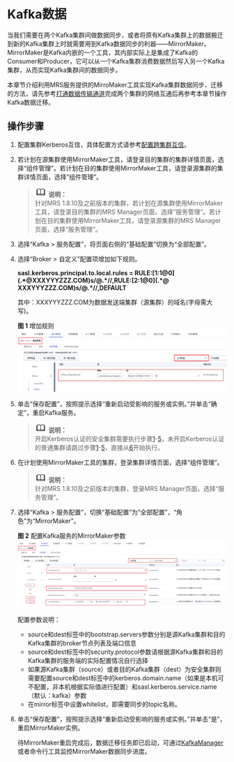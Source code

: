 # Kafka数据<a name="ZH-CN_TOPIC_0173178935"></a>

当我们需要在两个Kafka集群间做数据同步，或者将原有Kafka集群上的数据搬迁到新的Kafka集群上时就需要用到Kafka数据同步的利器——MirrorMaker。MirrorMaker是Kafka内嵌的一个工具，其内部实际上是集成了Kafka的Consumer和Producer，它可以从一个Kafka集群消费数据然后写入另一个Kafka集群，从而实现Kafka集群间的数据同步。

本章节介绍利用MRS服务提供的MirroMaker工具实现Kafka集群数据同步、迁移的方法，请先参考[打通数据传输通道](HDFS数据.md#section2349182854814)完成两个集群的网络互通后再参考本章节操作Kafka数据迁移。

## 操作步骤<a name="section6504202912"></a>

1.  <a name="li1980875616292"></a>配置集群Kerberos互信，具体配置方式请参考[配置跨集群互信](配置跨集群互信.md)。
2.  若计划在源集群使用MirrorMaker工具，请登录目的集群的集群详情页面，选择“组件管理”。若计划在目的集群使用MirrorMaker工具，请登录源集群的集群详情页面，选择“组件管理”。

    >![](public_sys-resources/icon-note.gif) **说明：**   
    >针对MRS 1.8.10及之前版本的集群，若计划在源集群使用MirrorMaker工具，请登录目的集群的MRS Manager页面，选择“服务管理”。若计划在目的集群使用MirrorMaker工具，请登录源集群的MRS Manager页面，选择“服务管理”。  

3.  选择“Kafka \> 服务配置”，将页面右侧的“基础配置”切换为“全部配置”。
4.  选择“Broker \> 自定义”配置项增加如下规则。

    **sasl.kerberos.principal.to.local.rules = RULE:\[1:$1@$0\]\(.\*@XXXYYYZZZ.COM\)s/@.\*//,RULE:\[2:$1@$0\]\(.\*@ XXXYYYZZZ.COM\)s/@.\*//,DEFAULT**

    其中：XXXYYYZZZ.COM为数据发送端集群（源集群）的域名\(字母需大写\)。

    **图 1**  增加规则<a name="fig3803101842516"></a>  
    ![](figures/增加规则.png "增加规则")

5.  <a name="li854919509282"></a>单击“保存配置”，按照提示选择“重新启动受影响的服务或实例。”并单击“确定”，重启Kafka服务。

    >![](public_sys-resources/icon-note.gif) **说明：**   
    >开启Kerberos认证的安全集群需要执行步骤[1](#li1980875616292)-[5](#li854919509282)，未开启Kerberos认证的普通集群请跳过步骤[1](#li1980875616292)-[5](#li854919509282)，直接从[6](#li3402143084520)开始执行。  

6.  <a name="li3402143084520"></a>在计划使用MirrorMaker工具的集群，登录集群详情页面，选择“组件管理”。

    >![](public_sys-resources/icon-note.gif) **说明：**   
    >针对MRS 1.8.10及之前版本的集群，登录MRS Manager页面，选择“服务管理”。  

7.  选择“Kafka \> 服务配置”，切换“基础配置”为“全部配置”，“角色”为“MirrorMaker”。

    **图 2**  配置Kafka服务的MirrorMaker参数<a name="fig52561818481"></a>  
    ![](figures/配置Kafka服务的MirrorMaker参数.png "配置Kafka服务的MirrorMaker参数")

    配置参数说明：

    -   source和dest标签中的bootstrap.servers参数分别是源Kafka集群和目的Kafka集群的broker节点列表及端口信息
    -   source和dest标签中的security.protocol参数请根据源Kafka集群和目的Kafka集群的服务端的实际配置情况自行选择
    -   如果源Kafka集群（source）或者目的Kafka集群（dest）为安全集群则需要配置source和dest标签中的kerberos.domain.name（如果是本机可不配置，非本机根据实际值进行配置）和sasl.kerberos.service.name（默认：kafka）参数
    -   在mirror标签中设置whitelist，即需要同步的topic名称。

8.  单击“保存配置”，按照提示选择“重新启动受影响的服务或实例。”并单击“是”，重启MirrorMaker实例。

    待MirrorMaker重启完成后，数据迁移任务即已启动，可通过[KafkaManager](KafkaManager介绍.md)或者命令行工具监控MirrorMaker数据同步进度。


